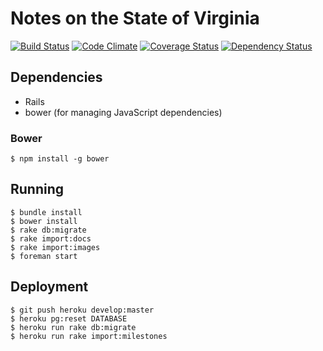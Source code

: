 # Notes on the State of Virginia
[![Build Status](https://travis-ci.org/waynegraham/jefferson-notes.png?branch=master)](https://travis-ci.org/waynegraham/jefferson-notes)
[![Code Climate](https://codeclimate.com/github/waynegraham/jefferson-notes.png)](https://codeclimate.com/github/waynegraham/jefferson-notes)
[![Coverage Status](https://coveralls.io/repos/waynegraham/jefferson-notes/badge.png?branch=master)](https://coveralls.io/r/waynegraham/jefferson-notes?branch=master)
[![Dependency Status](https://gemnasium.com/waynegraham/jefferson-notes.png)](https://gemnasium.com/waynegraham/jefferson-notes)

## Dependencies

* Rails
* bower (for managing JavaScript dependencies)

### Bower

```shell
$ npm install -g bower
```

## Running

```shell
$ bundle install
$ bower install
$ rake db:migrate
$ rake import:docs
$ rake import:images
$ foreman start
```

## Deployment

```shell
$ git push heroku develop:master
$ heroku pg:reset DATABASE
$ heroku run rake db:migrate
$ heroku run rake import:milestones
```
